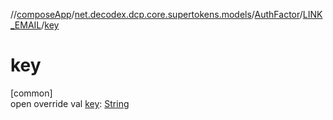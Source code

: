 //[composeApp](../../../../index.md)/[net.decodex.dcp.core.supertokens.models](../../index.md)/[AuthFactor](../index.md)/[LINK_EMAIL](index.md)/[key](key.md)

# key

[common]\
open override val [key](key.md): [String](https://kotlinlang.org/api/latest/jvm/stdlib/kotlin/-string/index.html)
